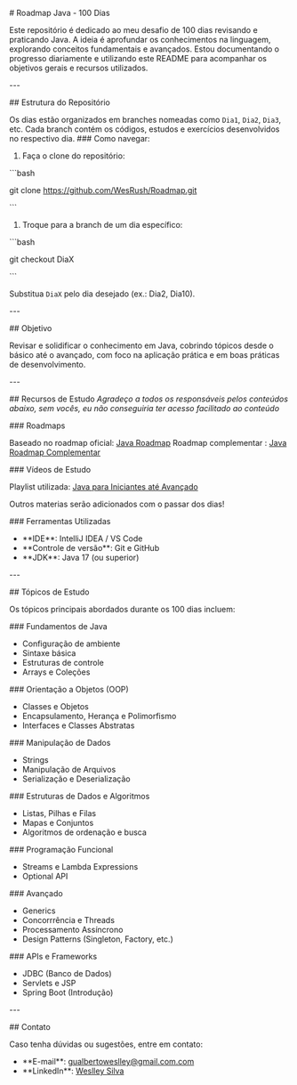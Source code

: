 \# Roadmap Java - 100 Dias

Este repositório é dedicado ao meu desafio de 100 dias revisando e praticando Java. A ideia é aprofundar os conhecimentos na linguagem, explorando conceitos fundamentais e avançados. Estou documentando o progresso diariamente e utilizando este README para acompanhar os objetivos gerais e recursos utilizados.

\---

\## Estrutura do Repositório

Os dias estão organizados em branches nomeadas como `Dia1`, `Dia2`, `Dia3`, etc. Cada branch contém os códigos, estudos e exercícios desenvolvidos no respectivo dia. 
\### Como navegar:

1. Faça o clone do repositório:

\```bash

git clone <https://github.com/WesRush/Roadmap.git>

\```

1. Troque para a branch de um dia específico:

\```bash

git checkout DiaX

\```

Substitua `DiaX` pelo dia desejado (ex.: Dia2, Dia10).

\---

\## Objetivo

Revisar e solidificar o conhecimento em Java, cobrindo tópicos desde o básico até o avançado, com foco na aplicação prática e em boas práticas de desenvolvimento.

\---

\## Recursos de Estudo
*Agradeço a todos os responsáveis pelos conteúdos abaixo, sem vocês, eu não conseguiria ter acesso facilitado ao conteúdo*

\### Roadmaps

Baseado no roadmap oficial: [Java Roadmap](https://roadmap.sh/java)
Roadmap complementar : [Java Roadmap Complementar](https://brindle-captain-8be.notion.site/Roadmap-de-Java-13ffcdfef67880c4aeddfa4cd65db9e7#13ffcdfef678806ab907e4c04b96a70a)

\### Vídeos de Estudo

Playlist utilizada: [Java para Iniciantes até Avançado](https://www.youtube.com/playlist?list=PL62G310vn6nFIsOCC0H-C2infYgwm8SWW)

Outros materias serão adicionados com o passar dos dias!

\### Ferramentas Utilizadas

- \*\*IDE\*\*: IntelliJ IDEA / VS Code
- \*\*Controle de versão\*\*: Git e GitHub
- \*\*JDK\*\*: Java 17 (ou superior)

\---

\## Tópicos de Estudo

Os tópicos principais abordados durante os 100 dias incluem:

\### Fundamentos de Java

- Configuração de ambiente
- Sintaxe básica
- Estruturas de controle
- Arrays e Coleções

\### Orientação a Objetos (OOP)

- Classes e Objetos
- Encapsulamento, Herança e Polimorfismo
- Interfaces e Classes Abstratas

\### Manipulação de Dados

- Strings
- Manipulação de Arquivos
- Serialização e Deserialização

\### Estruturas de Dados e Algoritmos

- Listas, Pilhas e Filas
- Mapas e Conjuntos
- Algoritmos de ordenação e busca

\### Programação Funcional

- Streams e Lambda Expressions
- Optional API

\### Avançado

- Generics
- Concorrrência e Threads
- Processamento Assíncrono
- Design Patterns (Singleton, Factory, etc.)

\### APIs e Frameworks

- JDBC (Banco de Dados)
- Servlets e JSP
- Spring Boot (Introdução)


\---

\## Contato

Caso tenha dúvidas ou sugestões, entre em contato:

- \*\*E-mail\*\*: gualbertoweslley@gmail.com.com
- \*\*LinkedIn\*\*: [Weslley Silva](https://www.linkedin.com/in/weslleygcsilva/)

